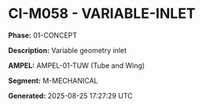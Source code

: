 # CI-M058 - VARIABLE-INLET

**Phase:** 01-CONCEPT

**Description:** Variable geometry inlet

**AMPEL:** AMPEL-01-TUW (Tube and Wing)

**Segment:** M-MECHANICAL

**Generated:** 2025-08-25 17:27:29 UTC
